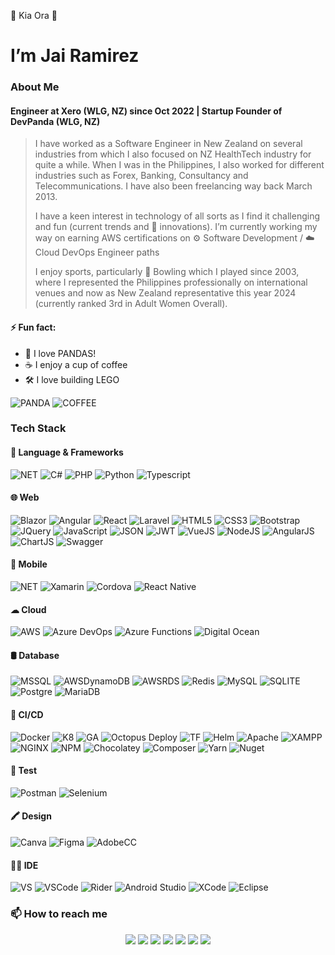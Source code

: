 👋 Kia Ora 👋
# I’m Jai Ramirez
### About Me
#### Engineer at Xero (WLG, NZ) since Oct 2022 | Startup Founder of DevPanda (WLG, NZ)
> I have worked as a Software Engineer in New Zealand on several industries from which I also focused on NZ HealthTech industry for quite a while. When I was in the Philippines, I also worked for different industries such as Forex, Banking, Consultancy and Telecommunications. I have also been freelancing way back March 2013.
> 
> I have a keen interest in technology of all sorts as I find it challenging and fun (current trends and 🌱 innovations). I’m currently working my way on earning AWS certifications on ⚙️ Software Development / ☁️ Cloud DevOps Engineer paths
>
> I enjoy sports, particularly 🎳 Bowling which I played since 2003, where I represented the Philippines professionally on international venues and now as New Zealand representative this year 2024 (currently ranked 3rd in Adult Women Overall).

#### ⚡ Fun fact:
- 🐼 I love PANDAS!
- ☕ I enjoy a cup of coffee
- 🛠️ I love building LEGO

![PANDA](https://i.giphy.com/media/v1.Y2lkPTc5MGI3NjExYmRmYXkyNXcwdzVvdndsZHB3ODBjY3hzcnY1NjM2ZmVjYjJpYzU4MiZlcD12MV9pbnRlcm5hbF9naWZfYnlfaWQmY3Q9Zw/xkhn6Ry4taRtC/giphy.gif)
![COFFEE](https://i.giphy.com/media/v1.Y2lkPTc5MGI3NjExc3QyaWVwODVyOTM2Zm1hMTU1eTR6c2QzdzR6eWNrMDVzNzRjeDQ4diZlcD12MV9pbnRlcm5hbF9naWZfYnlfaWQmY3Q9Zw/S9KtxwCwvnOmhwDOnF/giphy.gif)

### Tech Stack
#### 🚀 Language & Frameworks
![NET](https://img.shields.io/badge/.NET-512BD4?style=for-the-badge&logo=dotnet&logoColor=white) ![C#](https://img.shields.io/badge/C%23-239120?style=for-the-badge&logo=csharp&logoColor=white) ![PHP](https://img.shields.io/badge/PHP-777BB4?style=for-the-badge&logo=php&logoColor=white) ![Python](https://img.shields.io/badge/Python-FFD43B?style=for-the-badge&logo=python&logoColor=blue) ![Typescript](https://img.shields.io/badge/TypeScript-007ACC?style=for-the-badge&logo=typescript&logoColor=white)
#### 🌐 Web
![Blazor](https://img.shields.io/badge/Blazor-512BD4?style=for-the-badge&logo=blazor&logoColor=white) ![Angular](https://img.shields.io/badge/Angular-DD0031?style=for-the-badge&logo=angular&logoColor=white) ![React](https://img.shields.io/badge/React-20232A?style=for-the-badge&logo=react&logoColor=61DAFB) ![Laravel](https://img.shields.io/badge/Laravel-FF2D20?style=for-the-badge&logo=laravel&logoColor=white) ![HTML5](https://img.shields.io/badge/HTML5-E34F26?style=for-the-badge&logo=html5&logoColor=white) ![CSS3](https://img.shields.io/badge/CSS3-1572B6?style=for-the-badge&logo=css3&logoColor=white) ![Bootstrap](https://img.shields.io/badge/Bootstrap-563D7C?style=for-the-badge&logo=bootstrap&logoColor=white) ![JQuery](https://img.shields.io/badge/jQuery-0769AD?style=for-the-badge&logo=jquery&logoColor=white) ![JavaScript](https://img.shields.io/badge/JavaScript-323330?style=for-the-badge&logo=javascript&logoColor=F7DF1E) ![JSON](https://img.shields.io/badge/json-5E5C5C?style=for-the-badge&logo=json&logoColor=white) ![JWT](https://img.shields.io/badge/JWT-000000?style=for-the-badge&logo=JSON%20web%20tokens&logoColor=white) ![VueJS](https://img.shields.io/badge/Vue%20js-35495E?style=for-the-badge&logo=vuedotjs&logoColor=4FC08D) ![NodeJS](https://img.shields.io/badge/Node%20js-339933?style=for-the-badge&logo=nodedotjs&logoColor=white) ![AngularJS](https://img.shields.io/badge/AngularJS-E23237?style=for-the-badge&logo=angularjs&logoColor=white) ![ChartJS](https://img.shields.io/badge/Chart%20js-FF6384?style=for-the-badge&logo=chartdotjs&logoColor=white) ![Swagger](https://img.shields.io/badge/Swagger-85EA2D?style=for-the-badge&logo=Swagger&logoColor=white)
#### 📱 Mobile
![NET](https://img.shields.io/badge/.NET-512BD4?style=for-the-badge&logo=dotnet&logoColor=white) ![Xamarin](https://img.shields.io/badge/Xamarin-3498DB?style=for-the-badge&logo=xamarin&logoColor=white) ![Cordova](https://img.shields.io/badge/Cordova-35434F?style=for-the-badge&logo=apache-cordova&logoColor=E8E8E8) ![React Native](https://img.shields.io/badge/React_Native-20232A?style=for-the-badge&logo=react&logoColor=61DAFB)
#### ☁ Cloud
![AWS](https://img.shields.io/badge/Amazon_AWS-FF9900?style=for-the-badge&logo=amazonaws&logoColor=white) ![Azure DevOps](https://img.shields.io/badge/Azure_DevOps-0078D7?style=for-the-badge&logo=azure-devops&logoColor=white) ![Azure Functions](https://img.shields.io/badge/Azure_Functions-0062AD?style=for-the-badge&logo=azure-functions&logoColor=white) ![Digital Ocean](https://img.shields.io/badge/Digital_Ocean-0080FF?style=for-the-badge&logo=DigitalOcean&logoColor=white)
#### 🛢 Database
![MSSQL](https://img.shields.io/badge/Microsoft%20SQL%20Server-CC2927?style=for-the-badge&logo=microsoft%20sql%20server&logoColor=white) ![AWSDynamoDB](https://img.shields.io/badge/Amazon%20DynamoDB-4053D6?style=for-the-badge&logo=Amazon%20DynamoDB&logoColor=white) ![AWSRDS](https://img.shields.io/badge/Amazon%20RDS-527FFF?style=for-the-badge&logo=amazon-rds&logoColor=white) ![Redis](https://img.shields.io/badge/redis-%23DD0031.svg?&style=for-the-badge&logo=redis&logoColor=white) ![MySQL](https://img.shields.io/badge/MySQL-005C84?style=for-the-badge&logo=mysql&logoColor=white) ![SQLITE](https://img.shields.io/badge/Sqlite-003B57?style=for-the-badge&logo=sqlite&logoColor=white) ![Postgre](https://img.shields.io/badge/PostgreSQL-316192?style=for-the-badge&logo=postgresql&logoColor=white) ![MariaDB](https://img.shields.io/badge/MariaDB-003545?style=for-the-badge&logo=mariadb&logoColor=white)
#### 🔧 CI/CD
![Docker](https://img.shields.io/badge/Docker-2CA5E0?style=for-the-badge&logo=docker&logoColor=white) ![K8](https://img.shields.io/badge/kubernetes-326ce5.svg?&style=for-the-badge&logo=kubernetes&logoColor=white) ![GA](https://img.shields.io/badge/GitHub_Actions-2088FF?style=for-the-badge&logo=github-actions&logoColor=white) ![Octopus Deploy](https://img.shields.io/badge/Octopus%20Deploy-2F93E0?style=for-the-badge&logo=Octopus%20Deploy&logoColor=white) ![TF](https://img.shields.io/badge/Terraform-7B42BC?style=for-the-badge&logo=terraform&logoColor=white) ![Helm](https://img.shields.io/badge/Helm-0F1689?style=for-the-badge&logo=Helm&labelColor=0F1689) ![Apache](https://img.shields.io/badge/Apache-D22128?style=for-the-badge&logo=Apache&logoColor=white) ![XAMPP](https://img.shields.io/badge/Xampp-F37623?style=for-the-badge&logo=xampp&logoColor=white) ![NGINX](https://img.shields.io/badge/Nginx-009639?style=for-the-badge&logo=nginx&logoColor=white) ![NPM](https://img.shields.io/badge/npm-CB3837?style=for-the-badge&logo=npm&logoColor=white) ![Chocolatey](https://img.shields.io/badge/Chocolatey-80B5E3?style=for-the-badge&logo=chocolatey&logoColor=fff) ![Composer](https://img.shields.io/badge/Composer-885630?style=for-the-badge&logo=Composer&logoColor=white) ![Yarn](https://img.shields.io/badge/Yarn-2C8EBB?style=for-the-badge&logo=yarn&logoColor=white) ![Nuget](https://img.shields.io/badge/NuGet-004880?style=for-the-badge&logo=nuget&logoColor=white)
#### 🧪 Test
![Postman](https://img.shields.io/badge/Postman-FF6C37?style=for-the-badge&logo=Postman&logoColor=white) ![Selenium](https://img.shields.io/badge/Selenium-43B02A?style=for-the-badge&logo=Selenium&logoColor=white)
#### 🖍 Design
![Canva](https://img.shields.io/badge/Canva-%2300C4CC.svg?&style=for-the-badge&logo=Canva&logoColor=white) ![Figma](https://img.shields.io/badge/Figma-F24E1E?style=for-the-badge&logo=figma&logoColor=white) ![AdobeCC](https://img.shields.io/badge/Adobe%20Creative%20Cloud-DA1F26?style=for-the-badge&logo=Adobe%20Creative%20Cloud&logoColor=white)
#### 👩‍💻 IDE
![VS](https://img.shields.io/badge/Visual_Studio-5C2D91?style=for-the-badge&logo=visual%20studio&logoColor=white) ![VSCode](https://img.shields.io/badge/Visual_Studio_Code-0078D4?style=for-the-badge&logo=visual%20studio%20code&logoColor=white) ![Rider](https://img.shields.io/badge/Rider-000000?style=for-the-badge&logo=Rider&logoColor=white) ![Android Studio](https://img.shields.io/badge/Android_Studio-3DDC84?style=for-the-badge&logo=android-studio&logoColor=white) ![XCode](https://img.shields.io/badge/Xcode-007ACC?style=for-the-badge&logo=Xcode&logoColor=white) ![Eclipse](https://img.shields.io/badge/Eclipse-2C2255?style=for-the-badge&logo=eclipse&logoColor=white)

### 📫 How to reach me
<p align="center">
<a href="https://www.facebook.com/devjairamirez/"><img src="https://img.shields.io/badge/-Jai%20Ramirez-1877F2?style=flat-square&logo=Facebook&logoColor=white"/></a>
<a href="https://www.instagram.com/devjairamirez/"><img src="https://img.shields.io/badge/-Jai%20Ramirez-e95950?style=flat-square&logo=Instagram&logoColor=white"/></a>
<a href="https://www.threads.net/@devjairamirez"><img src="https://img.shields.io/badge/-Jai%20Ramirez-000000?style=flat-square&logo=Threads&logoColor=white"/></a>
<a href="https://www.linkedin.com/in/jairamirez/"><img src="https://img.shields.io/badge/-Jai%20Ramirez-0077B5?style=flat-square&logo=Linkedin&logoColor=white"/></a>
<a href="https://x.com/devjairamirez"><img src="https://img.shields.io/badge/-Jai%20Ramirez-000000?style=flat-square&logo=X&logoColor=white"/></a>
<a href="https://wa.me/qr/HK6DOBSPVVSED1"><img src="https://img.shields.io/badge/-Jai%20Ramirez-075E54?style=flat-square&logo=WhatsApp&logoColor=white"/></a>
<a href="mailto:jairamirez02@gamil.com"><img src="https://img.shields.io/badge/-jairamirez02@gmail.com-D14836?style=flat-square&logo=Gmail&logoColor=white"/></a>


